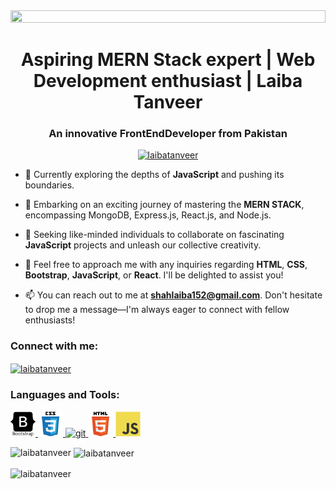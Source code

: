 <img src = "https://scontent.fkhi4-3.fna.fbcdn.net/v/t39.30808-6/286712598_111894744875608_5547918998843983187_n.jpg?stp=dst-jpg_p960x960&_nc_cat=104&ccb=1-7&_nc_sid=e3f864&_nc_ohc=6XM76GNJOQ0AX91wD6E&_nc_zt=23&_nc_ht=scontent.fkhi4-3.fna&oh=00_AfD7bpwlpCx-E7p6L_CDSX9sD2QCu0iqvOoEapHWDP9gOQ&oe=648A2F27" width="100%" height="10%">

<h1 align="center">Aspiring MERN Stack expert | Web Development enthusiast | Laiba Tanveer </h1>
<h3 align="center">An innovative FrontEndDeveloper from Pakistan</h3>

<p align="center"> <a href="https://github.com/ryo-ma/github-profile-trophy"><img src="https://github-profile-trophy.vercel.app/?username=laibatanveer" alt="laibatanveer" /></a> </p>

- 🔭 Currently exploring the depths of **JavaScript** and pushing its boundaries.

- 🌱 Embarking on an exciting journey of mastering the **MERN STACK**, encompassing MongoDB, Express.js, React.js, and Node.js.

- 👯 Seeking like-minded individuals to collaborate on fascinating **JavaScript** projects and unleash our collective creativity.

- 💬 Feel free to approach me with any inquiries regarding **HTML**, **CSS**, **Bootstrap**, **JavaScript**, or **React**. I'll be delighted to assist you!

- 📫 You can reach out to me at **shahlaiba152@gmail.com**. Don't hesitate to drop me a message—I'm always eager to connect with fellow enthusiasts!
<h3 align="left">Connect with me:</h3>
<p align="left">
<a href="https://www.linkedin.com/in/laiba-tanveer-20ba5b279/" target="blank"><img align="center" src="https://raw.githubusercontent.com/rahuldkjain/github-profile-readme-generator/master/src/images/icons/Social/linked-in-alt.svg" alt="laibatanveer" height="30" width="40" /></a>
</p>

<h3 align="left">Languages and Tools:</h3>
<p align="left"> <a href="https://getbootstrap.com" target="_blank" rel="noreferrer"> <img src="https://raw.githubusercontent.com/devicons/devicon/master/icons/bootstrap/bootstrap-plain-wordmark.svg" alt="bootstrap" width="40" height="40"/> </a> <a href="https://www.w3schools.com/css/" target="_blank" rel="noreferrer"> <img src="https://raw.githubusercontent.com/devicons/devicon/master/icons/css3/css3-original-wordmark.svg" alt="css3" width="40" height="40"/> </a> <a href="https://git-scm.com/" target="_blank" rel="noreferrer"> <img src="https://www.vectorlogo.zone/logos/git-scm/git-scm-icon.svg" alt="git" width="40" height="40"/> </a> <a href="https://www.w3.org/html/" target="_blank" rel="noreferrer"> <img src="https://raw.githubusercontent.com/devicons/devicon/master/icons/html5/html5-original-wordmark.svg" alt="html5" width="40" height="40"/> </a> <a href="https://developer.mozilla.org/en-US/docs/Web/JavaScript" target="_blank" rel="noreferrer"> <img src="https://raw.githubusercontent.com/devicons/devicon/master/icons/javascript/javascript-original.svg" alt="javascript" width="40" height="40"/> </a> </p>

<p><img align="left" src="https://github-readme-stats.vercel.app/api/top-langs?username=laibatanveer&show_icons=true&locale=en&layout=compact" alt="laibatanveer" /></p>

<p>&nbsp;<img align="center" src="https://github-readme-stats.vercel.app/api?username=laibatanveer&show_icons=true&locale=en" alt="laibatanveer" /></p>

<p><img align="center" src="https://github-readme-streak-stats.herokuapp.com/?user=laibatanveer&" alt="laibatanveer" /></p>
